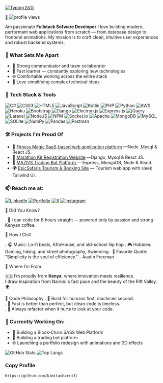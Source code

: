 [![Typing SVG](https://readme-typing-svg.demolab.com?font=Fira+Code&size=30&pause=1000&color=0CF709&vCenter=true&width=1000&height=60&lines=Hello++%F0%9F%91%8B+I+am+Sharrif+Kimita)](https://git.io/typing-svg)

<p align="left">
 👀 <img src="https://komarev.com/ghpvc/?username=kimitasharrif&label=Profile%20views&color=0e75b6&style=flat" alt="profile views" />
</p>

 Am passionate **Fullstack Sofware Developer** 
I love building modern, performant web applications from scratch — from database design to frontend animations. My mission is to craft clean, intuitive user experiences and robust backend systems.

### 🧠 What Sets Me Apart

- 🤝 Strong communicator and team collaborator
- 🚀 Fast learner — constantly exploring new technologies
- 🌐 Comfortable working across the entire stack
- 💬 Love simplifying complex technical ideas


### 🚀 Tech Stack & Tools
![C#](https://img.shields.io/badge/c%23-%23239120.svg?style=for-the-badge&logo=c-sharp&logoColor=white)
![CSS3](https://img.shields.io/badge/css3-%231572B6.svg?style=for-the-badge&logo=css3&logoColor=white)
![HTML5](https://img.shields.io/badge/html5-%23E34F26.svg?style=for-the-badge&logo=html5&logoColor=white)
![JavaScript](https://img.shields.io/badge/javascript-%23323330.svg?style=for-the-badge&logo=javascript&logoColor=%23F7DF1E)
![Kotlin](https://img.shields.io/badge/kotlin-%230095D5.svg?style=for-the-badge&logo=kotlin&logoColor=white)
![PHP](https://img.shields.io/badge/php-%23777BB4.svg?style=for-the-badge&logo=php&logoColor=white)
![Python](https://img.shields.io/badge/python-3670A0?style=for-the-badge&logo=python&logoColor=ffdd54)
![AWS](https://img.shields.io/badge/AWS-%23FF9900.svg?style=for-the-badge&logo=amazon-aws&logoColor=white)
![Heroku](https://img.shields.io/badge/heroku-%23430098.svg?style=for-the-badge&logo=heroku&logoColor=white)
![Bootstrap](https://img.shields.io/badge/bootstrap-%23563D7C.svg?style=for-the-badge&logo=bootstrap&logoColor=white)
![Django](https://img.shields.io/badge/django-%23092E20.svg?style=for-the-badge&logo=django&logoColor=white)
![Electron.js](https://img.shields.io/badge/Electron-191970?style=for-the-badge&logo=Electron&logoColor=white)
![Express.js](https://img.shields.io/badge/express.js-%23404d59.svg?style=for-the-badge&logo=express&logoColor=%2361DAFB)
![jQuery](https://img.shields.io/badge/jquery-%230769AD.svg?style=for-the-badge&logo=jquery&logoColor=white)
![Laravel](https://img.shields.io/badge/laravel-%23FF2D20.svg?style=for-the-badge&logo=laravel&logoColor=white)
![NodeJS](https://img.shields.io/badge/node.js-6DA55F?style=for-the-badge&logo=node.js&logoColor=white)
![NPM](https://img.shields.io/badge/NPM-%23000000.svg?style=for-the-badge&logo=npm&logoColor=white)
![Socket.io](https://img.shields.io/badge/Socket.io-black?style=for-the-badge&logo=socket.io&badgeColor=010101)
![Apache](https://img.shields.io/badge/apache-%23D42029.svg?style=for-the-badge&logo=apache&logoColor=white)
![MongoDB](https://img.shields.io/badge/MongoDB-%234ea94b.svg?style=for-the-badge&logo=mongodb&logoColor=white)
![MySQL](https://img.shields.io/badge/mysql-%2300f.svg?style=for-the-badge&logo=mysql&logoColor=white)
![SQLite](https://img.shields.io/badge/sqlite-%2307405e.svg?style=for-the-badge&logo=sqlite&logoColor=white)
![NumPy](https://img.shields.io/badge/numpy-%23013243.svg?style=for-the-badge&logo=numpy&logoColor=white)
![Pandas](https://img.shields.io/badge/pandas-%23150458.svg?style=for-the-badge&logo=pandas&logoColor=white)
![Postman](https://img.shields.io/badge/Postman-FF6C37?style=for-the-badge&logo=postman&logoColor=white)


### 🛠️ Projects I'm Proud Of
- 🔗 [Fitness Magic  SaaS-based web application platform](https://github.com/kimitasharrif/) —Node ,Mysql & React JS.
- 🔗 [Marathon Kit Registration Website](https://github.com/kimitasharrif/) —Django, Mysql  & React JS.
- 🔗 [MAZIVS Trading  Bot Platform ](https://github.com/kimitasharrif/) — Express, MongoDB, Node & React.
- 🌍 [EpicSafaris Tourism & Booking Site](https://github.com/kimitasharrif/) — Tourism web app with sleek Tailwind UI.


### 📫 Reach me at:

[![LinkedIn](https://img.shields.io/badge/LinkedIn-0A66C2?style=for-the-badge&logo=linkedin&logoColor=white)](https://www.linkedin.com/in/sharrif-kimita-884158301/)
[![Portfolio](https://img.shields.io/badge/Portfolio-00CED1?style=for-the-badge&logo=vercel&logoColor=white)](https://sharrifkimita.vercel.app)
[![X](https://img.shields.io/badge/X-000000?style=for-the-badge&logo=twitter&logoColor=white)](https://x.com/sharrifkimita)
[![Instagram](https://img.shields.io/badge/Instagram-E4405F?style=for-the-badge&logo=instagram&logoColor=white)](https://www.instagram.com/sharrifkimita/)


🧩 Did You Know?

 . 🧠 I can code for 8 hours straight — powered only by passion and strong Kenyan coffee.

🧘 How I Chill

. 🎧 Music: Lo-fi beats, AfroHouse, and old-school hip hop 
. 🎮 Hobbies: Gaming, hiking, and street photography, Swimming 
. 💬 Favorite Quote: "Simplicity is the soul of efficiency." – Austin Freeman


🧭 Where I’m From

🇰🇪 I’m proudly from **Kenya**, where innovation meets resilience.  
I draw inspiration from Nairobi's fast pace and the beauty of the Rift Valley.
 🌍

🔁 Code Philosophy
 . 🧱 Build for humans first, machines second.  
 . 🚀 Fast is better than perfect, but clean code is timeless.  
 . 🔁 Always refactor when it hurts to look at your code.


### 📅 Currently Working On:
- 🧠 Building a Block-Chain SASS Web Platform
- 🧠 Building a trading bot platform 
- 🌐 Launching a portfolio redesign with animations and 3D effects


![GitHub Stats](https://github-readme-stats.vercel.app/api?username=kimitasharrif&show_icons=true&theme=radical)
![Top Langs](https://github-readme-stats.vercel.app/api/top-langs/?username=kimitasharrif&layout=compact&theme=radical)

<h3>Copy Profile</h3>

```md
https://github.com/kimitasharrif/
```


<!---
kimitasharrif/kimitasharrif is a ✨ special ✨ repository because its `README.md` (this file) appears on your GitHub profile.
You can click the Preview link to take a look at your changes.
--->
